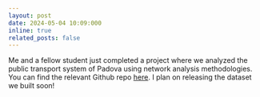 ```yaml
---
layout: post
date: 2024-05-04 10:09:000
inline: true
related_posts: false
---
```


Me and a fellow student just completed a project where we analyzed the public transport system of Padova using network analysis methodologies. You can find the relevant Github repo [here](https://github.com/alexcaldarone/padova_transport_network). I plan on releasing the dataset we built soon!